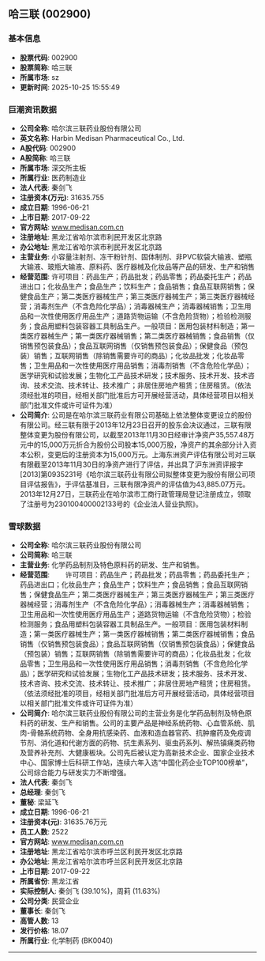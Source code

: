 ## 哈三联 (002900)

### 基本信息

- **股票代码**: 002900
- **股票简称**: 哈三联
- **所属市场**: sz
- **更新时间**: 2025-10-25 15:55:49

### 巨潮资讯数据

- **公司全称**: 哈尔滨三联药业股份有限公司
- **英文名称**: Harbin Medisan Pharmaceutical Co., Ltd.
- **A股代码**: 002900
- **A股简称**: 哈三联
- **所属市场**: 深交所主板
- **所属行业**: 医药制造业
- **法人代表**: 秦剑飞
- **注册资本(万元)**: 31635.755
- **成立日期**: 1996-06-21
- **上市日期**: 2017-09-22
- **官方网站**: www.medisan.com.cn
- **注册地址**: 黑龙江省哈尔滨市利民开发区北京路
- **办公地址**: 黑龙江省哈尔滨市利民开发区北京路
- **主营业务**: 小容量注射剂、冻干粉针剂、固体制剂、非PVC软袋大输液、塑瓶大输液、玻瓶大输液、原料药、医疗器械及化妆品等产品的研发、生产和销售
- **经营范围**: 许可项目：药品生产；药品批发；药品零售；药品委托生产；药品进出口；化妆品生产；食品生产；饮料生产；食品销售；食品互联网销售；保健食品生产；第二类医疗器械生产；第三类医疗器械生产；第三类医疗器械经营；消毒剂生产（不含危险化学品）；消毒器械生产；消毒器械销售；卫生用品和一次性使用医疗用品生产；道路货物运输（不含危险货物）；检验检测服务；食品用塑料包装容器工具制品生产。一般项目：医用包装材料制造；第一类医疗器械生产；第一类医疗器械销售；第二类医疗器械销售；食品销售（仅销售预包装食品）；食品互联网销售（仅销售预包装食品）；保健食品（预包装）销售；互联网销售（除销售需要许可的商品）；化妆品批发；化妆品零售；卫生用品和一次性使用医疗用品销售；消毒剂销售（不含危险化学品）；医学研究和试验发展；生物化工产品技术研发；技术服务、技术开发、技术咨询、技术交流、技术转让、技术推广；非居住房地产租赁；住房租赁。（依法须经批准的项目，经相关部门批准后方可开展经营活动，具体经营项目以相关部门批准文件或许可证件为准）
- **公司简介**: 公司是在哈尔滨三联药业有限公司基础上依法整体变更设立的股份有限公司。经三联有限于2013年12月23日召开的股东会决议通过，三联有限整体变更为股份有限公司，以截至2013年11月30日经审计净资产35,557.48万元中的15,000万元折合为股份公司股本15,000万股，净资产的其余部分计入资本公积，变更后的注册资本为15,000万元。上海东洲资产评估有限公司对三联有限截至2013年11月30日的净资产进行了评估，并出具了沪东洲资评报字[2013]第0935231号《哈尔滨三联药业有限公司拟整体变更为股份有限公司项目评估报告》，于评估基准日，三联有限净资产的评估值为43,885.07万元。2013年12月27日，三联药业在哈尔滨市工商行政管理局登记注册成立，领取了注册号为230100400002133号的《企业法人营业执照》。

### 雪球数据

- **公司全称**: 哈尔滨三联药业股份有限公司
- **公司简称**: 哈三联
- **主营业务**: 化学药品制剂及特色原料药的研发、生产和销售。
- **经营范围**: 　　许可项目：药品生产；药品批发；药品零售；药品委托生产；药品进出口；化妆品生产；食品生产；饮料生产；食品销售；食品互联网销售；保健食品生产；第二类医疗器械生产；第三类医疗器械生产；第三类医疗器械经营；消毒剂生产（不含危险化学品）；消毒器械生产；消毒器械销售；卫生用品和一次性使用医疗用品生产；道路货物运输（不含危险货物）；检验检测服务；食品用塑料包装容器工具制品生产。一般项目：医用包装材料制造；第一类医疗器械生产；第一类医疗器械销售；第二类医疗器械销售；食品销售（仅销售预包装食品）；食品互联网销售（仅销售预包装食品）；保健食品（预包装）销售；互联网销售（除销售需要许可的商品）；化妆品批发；化妆品零售；卫生用品和一次性使用医疗用品销售；消毒剂销售（不含危险化学品）；医学研究和试验发展；生物化工产品技术研发；技术服务、技术开发、技术咨询、技术交流、技术转让、技术推广；非居住房地产租赁；住房租赁。（依法须经批准的项目，经相关部门批准后方可开展经营活动，具体经营项目以相关部门批准文件或许可证件为准）
- **公司简介**: 哈尔滨三联药业股份有限公司的主营业务是化学药品制剂及特色原料药的研发、生产和销售。公司的主要产品是神经系统药物、心血管系统、肌肉-骨骼系统药物、全身用抗感染药、血液和造血器官药、抗肿瘤药及免疫调节剂、消化道和代谢方面的药物、抗生素系列、驱虫药系列、解热镇痛类药物及营养补充剂、大健康板块。公司先后被认定为高新技术企业、国家企业技术中心、国家博士后科研工作站，连续六年入选“中国化药企业TOP100榜单”，公司综合能力与研发实力不断增强。
- **法人代表**: 秦剑飞
- **总经理**: 秦剑飞
- **董秘**: 梁延飞
- **成立日期**: 1996-06-21
- **注册资本(元)**: 31635.76万元
- **员工人数**: 2522
- **官方网站**: www.medisan.com.cn
- **注册地址**: 黑龙江省哈尔滨市呼兰区利民开发区北京路
- **办公地址**: 黑龙江省哈尔滨市呼兰区利民开发区北京路
- **上市日期**: 2017-09-22
- **所属省份**: 黑龙江省
- **实际控制人**: 秦剑飞 (39.10%)，周莉 (11.63%)
- **公司分类**: 民营企业
- **董事长**: 秦剑飞
- **高管人数**: 13
- **发行价格**: 18.07
- **所属行业**: 化学制药 (BK0040)

---